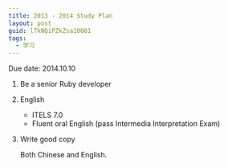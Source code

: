 ```yaml
---
title: 2013 - 2014 Study Plan
layout: post
guid: lTkNQiPZkZsa10081
tags:
  - 学习
---
```


Due date: 2014.10.10

1. Be a senior Ruby developer

2. English
    * ITELS 7.0
    * Fluent oral English (pass Intermedia Interpretation Exam)

3. Write good copy

	Both Chinese and English.